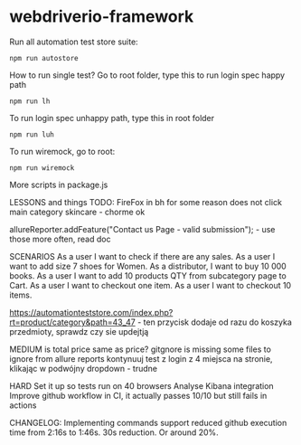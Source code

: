 # webdriverio-framework

Run all automation test store suite:

```
npm run autostore
```

How to run single test? Go to root folder, type this to run login spec happy path

```
npm run lh
```

To run login spec unhappy path, type this in root folder

```
npm run luh
```

To run wiremock, go to root:

```
npm run wiremock
```

More scripts in package.js

LESSONS and things TODO:
FireFox in bh for some reason does not click main category skincare - chorme ok

allureReporter.addFeature("Contact us Page - valid submission"); - use those more often, read doc

SCENARIOS
As a user I want to check if there are any sales.
As a user I want to add size 7 shoes for Women.
As a distributor, I want to buy 10 000 books.
As a user I want to add 10 products QTY from subcategory page to Cart.
As a user I want to checkout one item.
As a user I want to checkout 10 items.

https://automationteststore.com/index.php?rt=product/category&path=43_47 - ten przycisk dodaje od razu do koszyka przedmioty, sprawdz czy sie updejtją

MEDIUM
is total price same as price?
gitgnore is missing some files to ignore from allure reports
kontynuuj test z login z 4 miejsca na stronie, klikając w podwójny dropdown - trudne

HARD
Set it up so tests run on 40 browsers
Analyse Kibana integration
Improve github workflow in CI, it actually passes 10/10 but still fails in actions

CHANGELOG:
Implementing commands support reduced github execution time from 2:16s to 1:46s. 30s reduction. Or around 20%.
